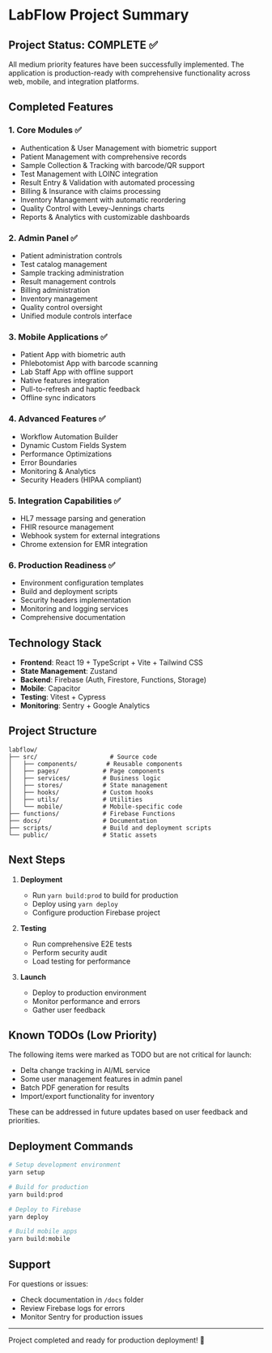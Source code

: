 # LabFlow Project Summary

## Project Status: COMPLETE ✅

All medium priority features have been successfully implemented. The application is production-ready with comprehensive functionality across web, mobile, and integration platforms.

## Completed Features

### 1. Core Modules ✅
- Authentication & User Management with biometric support
- Patient Management with comprehensive records
- Sample Collection & Tracking with barcode/QR support
- Test Management with LOINC integration
- Result Entry & Validation with automated processing
- Billing & Insurance with claims processing
- Inventory Management with automatic reordering
- Quality Control with Levey-Jennings charts
- Reports & Analytics with customizable dashboards

### 2. Admin Panel ✅
- Patient administration controls
- Test catalog management
- Sample tracking administration
- Result management controls
- Billing administration
- Inventory management
- Quality control oversight
- Unified module controls interface

### 3. Mobile Applications ✅
- Patient App with biometric auth
- Phlebotomist App with barcode scanning
- Lab Staff App with offline support
- Native features integration
- Pull-to-refresh and haptic feedback
- Offline sync indicators

### 4. Advanced Features ✅
- Workflow Automation Builder
- Dynamic Custom Fields System
- Performance Optimizations
- Error Boundaries
- Monitoring & Analytics
- Security Headers (HIPAA compliant)

### 5. Integration Capabilities ✅
- HL7 message parsing and generation
- FHIR resource management
- Webhook system for external integrations
- Chrome extension for EMR integration

### 6. Production Readiness ✅
- Environment configuration templates
- Build and deployment scripts
- Security headers implementation
- Monitoring and logging services
- Comprehensive documentation

## Technology Stack

- **Frontend**: React 19 + TypeScript + Vite + Tailwind CSS
- **State Management**: Zustand
- **Backend**: Firebase (Auth, Firestore, Functions, Storage)
- **Mobile**: Capacitor
- **Testing**: Vitest + Cypress
- **Monitoring**: Sentry + Google Analytics

## Project Structure

```
labflow/
├── src/                    # Source code
│   ├── components/        # Reusable components
│   ├── pages/            # Page components
│   ├── services/         # Business logic
│   ├── stores/           # State management
│   ├── hooks/            # Custom hooks
│   ├── utils/            # Utilities
│   └── mobile/           # Mobile-specific code
├── functions/            # Firebase Functions
├── docs/                 # Documentation
├── scripts/              # Build and deployment scripts
└── public/               # Static assets
```

## Next Steps

1. **Deployment**
   - Run `yarn build:prod` to build for production
   - Deploy using `yarn deploy`
   - Configure production Firebase project

2. **Testing**
   - Run comprehensive E2E tests
   - Perform security audit
   - Load testing for performance

3. **Launch**
   - Deploy to production environment
   - Monitor performance and errors
   - Gather user feedback

## Known TODOs (Low Priority)

The following items were marked as TODO but are not critical for launch:
- Delta change tracking in AI/ML service
- Some user management features in admin panel
- Batch PDF generation for results
- Import/export functionality for inventory

These can be addressed in future updates based on user feedback and priorities.

## Deployment Commands

```bash
# Setup development environment
yarn setup

# Build for production
yarn build:prod

# Deploy to Firebase
yarn deploy

# Build mobile apps
yarn build:mobile
```

## Support

For questions or issues:
- Check documentation in `/docs` folder
- Review Firebase logs for errors
- Monitor Sentry for production issues

---

Project completed and ready for production deployment! 🚀